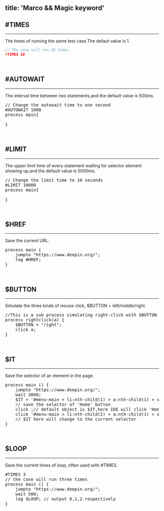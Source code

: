 title: 'Marco && Magic keyword'
---

## #TIMES
---

The times of running the same test case.The defaut value is 1.
```C
// The case will run 10 times.
#TIMES 10

```
<br>

## #AUTOWAIT
---
The interval time between two statements,and the default value is 500ms.

<pre class='sublemon'>
// Change the autowait time to one second
#AUTOWAIT 1000
process main{

}
</pre>

<br>

## #LIMIT
---
The upper limit time of every statement waiting for selector element showing up,and the default value is 5000ms.
<pre class='sublemon'>
// Change the limit time to 10 seconds
#LIMIT 10000
process main{

}
</pre>

<br>

## $HREF
---

Save the current URL.

<pre class='sublemon'>
process main {
    jumpto "https://www.deepin.org/";
    log #HREF;
}
</pre>

<br>

## $BUTTON
---

Simulate the three kinds of mouse click, $BUTTON = left/middle/right.

<pre class='sublemon'>
//This is a sub process simulating right-click with $BUTTON
process rightclick(a) {
    $BUTTON = "right";
    click a;
}
</pre>

<br>

## $IT
---

Save the selector of an element in the page.
<pre class='sublemon'>
process main () {
	jumpto "https://www.deepin.org/";
	wait 3000;
	$IT = '#menu-main > li:nth-child(1) > a:nth-child(1) > span:nth-child(1)';
    // save the selector of 'Home' button
	click ;// default object is $IT,here IDE will click 'Home' button
	click '#menu-main > li:nth-child(2) > a:nth-child(1) > span:nth-child(1)'; 
    // $IT here will change to the current selector
}
</pre>

<br>

## $LOOP
---

Save the current times of loop, often used with #TIMES.
<pre class='sublemon'>
#TIMES 3
// the case will run three times
process main () {
	jumpto "https://www.deepin.org/";
	wait 500;
	log $LOOP; // output 0,1,2 respectively
}
</pre>

<br>